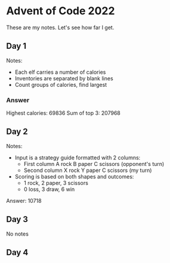 # Advent of Code 2022

These are my notes. Let's see how far I get.

## Day 1

Notes:

- Each elf carries a number of calories
- Inventories are separated by blank lines
- Count groups of calories, find largest

### Answer

Highest calories:
69836
Sum of top 3:
207968

## Day 2

Notes:

- Input is a strategy guide formatted with 2 columns:
  - First column A rock B paper C scissors (opponent's turn)
  - Second column X rock Y paper C scissors (my turn)
- Scoring is based on both shapes and outcomes:
  - 1 rock, 2 paper, 3 scissors
  - 0 loss, 3 draw, 6 win

Answer: 10718

## Day 3

No notes

## Day 4
